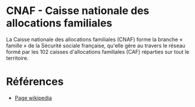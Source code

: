 # CNAF - Caisse nationale des allocations familiales
<!-- SPDX-License-Identifier: MPL-2.0 -->

La Caisse nationale des allocations familiales (CNAF) forme la branche « famille » de la Sécurité sociale française, qu'elle gère au travers le réseau formé par les 102 caisses d'allocations familiales (CAF) réparties sur tout le territoire.

# Références

- [Page wikipedia](https://fr.wikipedia.org/wiki/Caisse_nationale_des_allocations_familiales)
